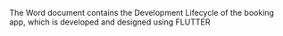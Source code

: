 The Word document contains the Development Lifecycle of the booking app, which is developed and designed using FLUTTER
